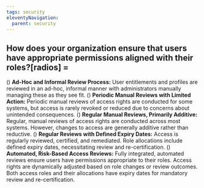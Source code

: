 ```yaml
---
tags: security
eleventyNavigation:
  parent: security
---
```


## How does your organization ensure that users have appropriate permissions aligned with their roles?[radios] =

() **Ad-Hoc and Informal Review Process:** User entitlements and profiles are reviewed in an ad-hoc, informal manner with administrators manually managing these as they see fit.
() **Periodic Manual Reviews with Limited Action:** Periodic manual reviews of access rights are conducted for some systems, but access is rarely revoked or reduced due to concerns about unintended consequences.
() **Regular Manual Reviews, Primarily Additive:** Regular, manual reviews of access rights are conducted across most systems. However, changes to access are generally additive rather than reductive.
() **Regular Reviews with Defined Expiry Dates:** Access is regularly reviewed, certified, and remediated. Role allocations include defined expiry dates, necessitating review and re-certification.
() **Automated, Risk-Based Access Reviews:** Fully integrated, automated reviews ensure users have permissions appropriate to their roles. Access rights are dynamically adjusted based on role changes or review outcomes. Both access roles and their allocations have expiry dates for mandatory review and re-certification.
